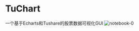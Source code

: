 TuChart
=================
一个基于Echarts和Tushare的股票数据可视化GUI
![notebook-0](https://github.com/Seedarchangel/TuChart/tree/master/Example_Graphs/o7FfxD1s1g.gif?raw=true)
